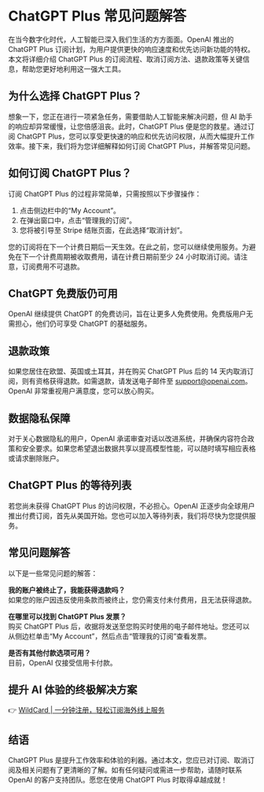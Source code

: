 # ChatGPT Plus 常见问题解答

在当今数字化时代，人工智能已深入我们生活的方方面面。OpenAI 推出的 ChatGPT Plus 订阅计划，为用户提供更快的响应速度和优先访问新功能的特权。本文将详细介绍 ChatGPT Plus 的订阅流程、取消订阅方法、退款政策等关键信息，帮助您更好地利用这一强大工具。

## 为什么选择 ChatGPT Plus？

想象一下，您正在进行一项紧急任务，需要借助人工智能来解决问题，但 AI 助手的响应却异常缓慢，让您倍感沮丧。此时，ChatGPT Plus 便是您的救星。通过订阅 ChatGPT Plus，您可以享受更快速的响应和优先访问权限，从而大幅提升工作效率。接下来，我们将为您详细解释如何订阅 ChatGPT Plus，并解答常见问题。

## 如何订阅 ChatGPT Plus？

订阅 ChatGPT Plus 的过程非常简单，只需按照以下步骤操作：

1. 点击侧边栏中的“My Account”。
2. 在弹出窗口中，点击“管理我的订阅”。
3. 您将被引导至 Stripe 结账页面，在此选择“取消计划”。

您的订阅将在下一个计费日期后一天生效。在此之前，您可以继续使用服务。为避免在下一个计费周期被收取费用，请在计费日期前至少 24 小时取消订阅。请注意，订阅费用不可退款。

## ChatGPT 免费版仍可用

OpenAI 继续提供 ChatGPT 的免费访问，旨在让更多人免费使用。免费版用户无需担心，他们仍可享受 ChatGPT 的基础服务。

## 退款政策

如果您居住在欧盟、英国或土耳其，并在购买 ChatGPT Plus 后的 14 天内取消订阅，则有资格获得退款。如需退款，请发送电子邮件至 support@openai.com。OpenAI 非常重视用户满意度，您可以放心购买。

## 数据隐私保障

对于关心数据隐私的用户，OpenAI 承诺审查对话以改进系统，并确保内容符合政策和安全要求。如果您希望退出数据共享以提高模型性能，可以随时填写相应表格或请求删除账户。

## ChatGPT Plus 的等待列表

若您尚未获得 ChatGPT Plus 的访问权限，不必担心。OpenAI 正逐步向全球用户推出付费订阅，首先从美国开始。您也可以加入等待列表，我们将尽快为您提供服务。

## 常见问题解答

以下是一些常见问题的解答：

**我的账户被终止了，我能获得退款吗？**  
如果您的账户因违反使用条款而被终止，您仍需支付未付费用，且无法获得退款。

**在哪里可以找到 ChatGPT Plus 发票？**  
购买 ChatGPT Plus 后，收据将发送至您购买时使用的电子邮件地址。您还可以从侧边栏单击“My Account”，然后点击“管理我的订阅”查看发票。

**是否有其他付款选项可用？**  
目前，OpenAI 仅接受信用卡付款。

## 提升 AI 体验的终极解决方案

👉 [WildCard | 一分钟注册，轻松订阅海外线上服务](https://bbtdd.com/WildCard)

## 结语

ChatGPT Plus 是提升工作效率和体验的利器。通过本文，您应已对订阅、取消订阅及相关问题有了更清晰的了解。如有任何疑问或需进一步帮助，请随时联系 OpenAI 的客户支持团队。愿您在使用 ChatGPT Plus 时取得卓越成就！